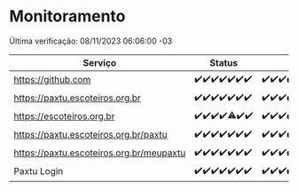 # Monitoramento

Última verificação: 08/11/2023 06:06:00 -03

|Serviço|Status|Últimas 24h|
|---|---|---|
|https://github.com|<span title="2023-11-01: OK=24">✔️</span><span title="2023-11-02: OK=24">✔️</span><span title="2023-11-03: OK=23">✔️</span><span title="2023-11-04: OK=24">✔️</span><span title="2023-11-05: OK=24">✔️</span><span title="2023-11-06: OK=24">✔️</span><span title="2023-11-07: OK=9">✔️</span>|<span title="07/11/2023 06:06:00 -03 : 200">✔️</span><span title="07/11/2023 07:06:00 -03 : 200">✔️</span><span title="07/11/2023 08:03:00 -03 : 200">✔️</span><span title="07/11/2023 09:10:00 -03 : 200">✔️</span><span title="07/11/2023 10:08:00 -03 : 200">✔️</span><span title="07/11/2023 11:04:00 -03 : 200">✔️</span><span title="07/11/2023 12:06:00 -03 : 200">✔️</span><span title="07/11/2023 13:07:00 -03 : 200">✔️</span><span title="07/11/2023 14:04:00 -03 : 200">✔️</span><span title="07/11/2023 15:07:00 -03 : 200">✔️</span><span title="07/11/2023 16:03:00 -03 : 200">✔️</span><span title="07/11/2023 17:06:00 -03 : 200">✔️</span><span title="07/11/2023 18:04:00 -03 : 200">✔️</span><span title="07/11/2023 19:04:00 -03 : 200">✔️</span><span title="07/11/2023 20:05:00 -03 : 200">✔️</span><span title="07/11/2023 21:29:00 -03 : 200">✔️</span><span title="07/11/2023 22:42:00 -03 : 200">✔️</span><span title="07/11/2023 23:16:00 -03 : 200">✔️</span><span title="08/11/2023 00:06:00 -03 : 200">✔️</span><span title="08/11/2023 01:07:00 -03 : 200">✔️</span><span title="08/11/2023 02:05:00 -03 : 200">✔️</span><span title="08/11/2023 03:08:00 -03 : 200">✔️</span><span title="08/11/2023 04:05:00 -03 : 200">✔️</span><span title="08/11/2023 05:08:00 -03 : 200">✔️</span><span title="08/11/2023 06:06:00 -03 : 200">✔️</span>|
|https://paxtu.escoteiros.org.br|<span title="2023-11-01: OK=24">✔️</span><span title="2023-11-02: OK=24">✔️</span><span title="2023-11-03: OK=23">✔️</span><span title="2023-11-04: OK=24">✔️</span><span title="2023-11-05: OK=24">✔️</span><span title="2023-11-06: OK=24">✔️</span><span title="2023-11-07: OK=9">✔️</span>|<span title="07/11/2023 06:06:00 -03 : 200">✔️</span><span title="07/11/2023 07:06:00 -03 : 200">✔️</span><span title="07/11/2023 08:03:00 -03 : 200">✔️</span><span title="07/11/2023 09:10:00 -03 : 200">✔️</span><span title="07/11/2023 10:08:00 -03 : 200">✔️</span><span title="07/11/2023 11:04:00 -03 : 200">✔️</span><span title="07/11/2023 12:06:00 -03 : 200">✔️</span><span title="07/11/2023 13:07:00 -03 : 200">✔️</span><span title="07/11/2023 14:04:00 -03 : 200">✔️</span><span title="07/11/2023 15:07:00 -03 : 200">✔️</span><span title="07/11/2023 16:03:00 -03 : 200">✔️</span><span title="07/11/2023 17:06:00 -03 : 200">✔️</span><span title="07/11/2023 18:04:00 -03 : 200">✔️</span><span title="07/11/2023 19:04:00 -03 : 200">✔️</span><span title="07/11/2023 20:05:00 -03 : 200">✔️</span><span title="07/11/2023 21:29:00 -03 : 200">✔️</span><span title="07/11/2023 22:42:00 -03 : 200">✔️</span><span title="07/11/2023 23:16:00 -03 : 200">✔️</span><span title="08/11/2023 00:06:00 -03 : 200">✔️</span><span title="08/11/2023 01:07:00 -03 : 200">✔️</span><span title="08/11/2023 02:05:00 -03 : 200">✔️</span><span title="08/11/2023 03:08:00 -03 : 200">✔️</span><span title="08/11/2023 04:05:00 -03 : 200">✔️</span><span title="08/11/2023 05:08:00 -03 : 200">✔️</span><span title="08/11/2023 06:06:00 -03 : 200">✔️</span>|
|https://escoteiros.org.br|<span title="2023-11-01: OK=24">✔️</span><span title="2023-11-02: OK=24">✔️</span><span title="2023-11-03: OK=23">✔️</span><span title="2023-11-04: OK=24">✔️</span><span title="2023-11-05: OK=23, Falhas=1">⚠️</span><span title="2023-11-06: OK=24">✔️</span><span title="2023-11-07: OK=9">✔️</span>|<span title="07/11/2023 06:06:00 -03 : 200">✔️</span><span title="07/11/2023 07:06:00 -03 : 200">✔️</span><span title="07/11/2023 08:03:00 -03 : 200">✔️</span><span title="07/11/2023 09:10:00 -03 : 200">✔️</span><span title="07/11/2023 10:08:00 -03 : 200">✔️</span><span title="07/11/2023 11:04:00 -03 : 200">✔️</span><span title="07/11/2023 12:06:00 -03 : 200">✔️</span><span title="07/11/2023 13:07:00 -03 : 200">✔️</span><span title="07/11/2023 14:04:00 -03 : 200">✔️</span><span title="07/11/2023 15:07:00 -03 : 200">✔️</span><span title="07/11/2023 16:03:00 -03 : 200">✔️</span><span title="07/11/2023 17:06:00 -03 : 200">✔️</span><span title="07/11/2023 18:04:00 -03 : 200">✔️</span><span title="07/11/2023 19:04:00 -03 : 200">✔️</span><span title="07/11/2023 20:05:00 -03 : 200">✔️</span><span title="07/11/2023 21:29:00 -03 : 200">✔️</span><span title="07/11/2023 22:42:00 -03 : 200">✔️</span><span title="07/11/2023 23:16:00 -03 : 200">✔️</span><span title="08/11/2023 00:06:00 -03 : 200">✔️</span><span title="08/11/2023 01:07:00 -03 : 200">✔️</span><span title="08/11/2023 02:05:00 -03 : 200">✔️</span><span title="08/11/2023 03:08:00 -03 : 200">✔️</span><span title="08/11/2023 04:05:00 -03 : 200">✔️</span><span title="08/11/2023 05:08:00 -03 : 200">✔️</span><span title="08/11/2023 06:06:00 -03 : 200">✔️</span>|
|https://paxtu.escoteiros.org.br/paxtu|<span title="2023-11-01: OK=24">✔️</span><span title="2023-11-02: OK=24">✔️</span><span title="2023-11-03: OK=23">✔️</span><span title="2023-11-04: OK=24">✔️</span><span title="2023-11-05: OK=24">✔️</span><span title="2023-11-06: OK=24">✔️</span><span title="2023-11-07: OK=9">✔️</span>|<span title="07/11/2023 06:06:00 -03 : 200">✔️</span><span title="07/11/2023 07:06:00 -03 : 200">✔️</span><span title="07/11/2023 08:03:00 -03 : 200">✔️</span><span title="07/11/2023 09:10:00 -03 : 200">✔️</span><span title="07/11/2023 10:08:00 -03 : 200">✔️</span><span title="07/11/2023 11:04:00 -03 : 200">✔️</span><span title="07/11/2023 12:06:00 -03 : 200">✔️</span><span title="07/11/2023 13:07:00 -03 : 200">✔️</span><span title="07/11/2023 14:04:00 -03 : 200">✔️</span><span title="07/11/2023 15:07:00 -03 : 200">✔️</span><span title="07/11/2023 16:03:00 -03 : 200">✔️</span><span title="07/11/2023 17:06:00 -03 : 200">✔️</span><span title="07/11/2023 18:04:00 -03 : 200">✔️</span><span title="07/11/2023 19:04:00 -03 : 200">✔️</span><span title="07/11/2023 20:05:00 -03 : 200">✔️</span><span title="07/11/2023 21:29:00 -03 : 200">✔️</span><span title="07/11/2023 22:42:00 -03 : 200">✔️</span><span title="07/11/2023 23:16:00 -03 : 200">✔️</span><span title="08/11/2023 00:06:00 -03 : 200">✔️</span><span title="08/11/2023 01:07:00 -03 : 200">✔️</span><span title="08/11/2023 02:05:00 -03 : 200">✔️</span><span title="08/11/2023 03:08:00 -03 : 200">✔️</span><span title="08/11/2023 04:05:00 -03 : 200">✔️</span><span title="08/11/2023 05:08:00 -03 : 200">✔️</span><span title="08/11/2023 06:06:00 -03 : 200">✔️</span>|
|https://paxtu.escoteiros.org.br/meupaxtu|<span title="2023-11-01: OK=24">✔️</span><span title="2023-11-02: OK=24">✔️</span><span title="2023-11-03: OK=23">✔️</span><span title="2023-11-04: OK=24">✔️</span><span title="2023-11-05: OK=24">✔️</span><span title="2023-11-06: OK=24">✔️</span><span title="2023-11-07: OK=9">✔️</span>|<span title="07/11/2023 06:06:00 -03 : 200">✔️</span><span title="07/11/2023 07:06:00 -03 : 200">✔️</span><span title="07/11/2023 08:03:00 -03 : 200">✔️</span><span title="07/11/2023 09:10:00 -03 : 200">✔️</span><span title="07/11/2023 10:08:00 -03 : 200">✔️</span><span title="07/11/2023 11:04:00 -03 : 200">✔️</span><span title="07/11/2023 12:06:00 -03 : 200">✔️</span><span title="07/11/2023 13:07:00 -03 : 200">✔️</span><span title="07/11/2023 14:04:00 -03 : 200">✔️</span><span title="07/11/2023 15:07:00 -03 : 200">✔️</span><span title="07/11/2023 16:03:00 -03 : 200">✔️</span><span title="07/11/2023 17:06:00 -03 : 200">✔️</span><span title="07/11/2023 18:04:00 -03 : 200">✔️</span><span title="07/11/2023 19:04:00 -03 : 200">✔️</span><span title="07/11/2023 20:05:00 -03 : 200">✔️</span><span title="07/11/2023 21:29:00 -03 : 200">✔️</span><span title="07/11/2023 22:42:00 -03 : 200">✔️</span><span title="07/11/2023 23:16:00 -03 : 200">✔️</span><span title="08/11/2023 00:06:00 -03 : 200">✔️</span><span title="08/11/2023 01:07:00 -03 : 200">✔️</span><span title="08/11/2023 02:05:00 -03 : 200">✔️</span><span title="08/11/2023 03:08:00 -03 : 200">✔️</span><span title="08/11/2023 04:05:00 -03 : 200">✔️</span><span title="08/11/2023 05:08:00 -03 : 200">✔️</span><span title="08/11/2023 06:06:00 -03 : 200">✔️</span>|
|Paxtu Login|<span title="2023-11-01: OK=24">✔️</span><span title="2023-11-02: OK=24">✔️</span><span title="2023-11-03: OK=23">✔️</span><span title="2023-11-04: OK=24">✔️</span><span title="2023-11-05: OK=24">✔️</span><span title="2023-11-06: OK=24">✔️</span><span title="2023-11-07: OK=9">✔️</span>|<span title="07/11/2023 06:06:00 -03 : 200">✔️</span><span title="07/11/2023 07:06:00 -03 : 200">✔️</span><span title="07/11/2023 08:03:00 -03 : 200">✔️</span><span title="07/11/2023 09:10:00 -03 : 200">✔️</span><span title="07/11/2023 10:08:00 -03 : 200">✔️</span><span title="07/11/2023 11:04:00 -03 : 200">✔️</span><span title="07/11/2023 12:06:00 -03 : 200">✔️</span><span title="07/11/2023 13:07:00 -03 : 200">✔️</span><span title="07/11/2023 14:04:00 -03 : 200">✔️</span><span title="07/11/2023 15:07:00 -03 : 200">✔️</span><span title="07/11/2023 16:03:00 -03 : 200">✔️</span><span title="07/11/2023 17:06:00 -03 : 200">✔️</span><span title="07/11/2023 18:04:00 -03 : 200">✔️</span><span title="07/11/2023 19:04:00 -03 : 200">✔️</span><span title="07/11/2023 20:05:00 -03 : 200">✔️</span><span title="07/11/2023 21:29:00 -03 : 200">✔️</span><span title="07/11/2023 22:42:00 -03 : 200">✔️</span><span title="07/11/2023 23:16:00 -03 : 200">✔️</span><span title="08/11/2023 00:06:00 -03 : 200">✔️</span><span title="08/11/2023 01:07:00 -03 : 200">✔️</span><span title="08/11/2023 02:05:00 -03 : 200">✔️</span><span title="08/11/2023 03:08:00 -03 : 200">✔️</span><span title="08/11/2023 04:05:00 -03 : 200">✔️</span><span title="08/11/2023 05:08:00 -03 : 200">✔️</span><span title="08/11/2023 06:06:00 -03 : 200">✔️</span>|
